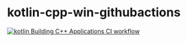 # kotlin-cpp-win-githubactions
[![kotlin Building C++ Applications CI workflow](https://github.com/githubfoam/kotlin-cpp-win-githubactions/actions/workflows/win-build-cpp-wf.yml/badge.svg)](https://github.com/githubfoam/kotlin-cpp-win-githubactions/actions/workflows/win-build-cpp-wf.yml)
